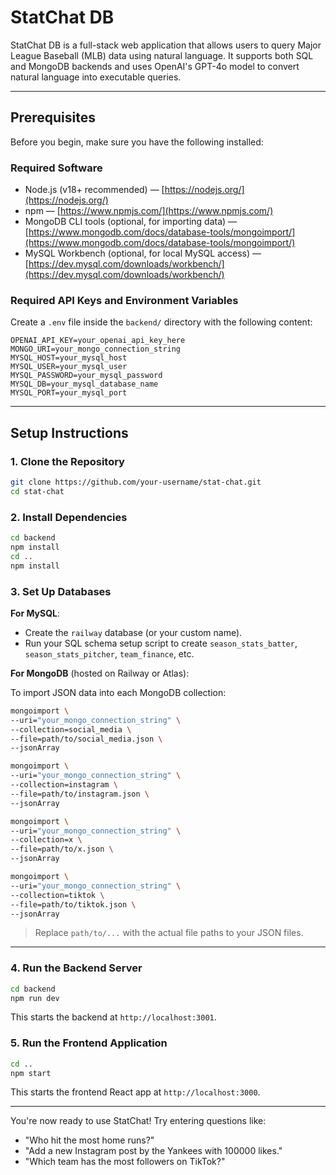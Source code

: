 # StatChat DB

StatChat DB is a full-stack web application that allows users to query Major League Baseball (MLB) data using natural language. It supports both SQL and MongoDB backends and uses OpenAI's GPT-4o model to convert natural language into executable queries.

---

## Prerequisites

Before you begin, make sure you have the following installed:

### Required Software

* Node.js (v18+ recommended) — [https://nodejs.org/](https://nodejs.org/)
* npm — [https://www.npmjs.com/](https://www.npmjs.com/)
* MongoDB CLI tools (optional, for importing data) — [https://www.mongodb.com/docs/database-tools/mongoimport/](https://www.mongodb.com/docs/database-tools/mongoimport/)
* MySQL Workbench (optional, for local MySQL access) — [https://dev.mysql.com/downloads/workbench/](https://dev.mysql.com/downloads/workbench/)

### Required API Keys and Environment Variables

Create a `.env` file inside the `backend/` directory with the following content:

```
OPENAI_API_KEY=your_openai_api_key_here
MONGO_URI=your_mongo_connection_string
MYSQL_HOST=your_mysql_host
MYSQL_USER=your_mysql_user
MYSQL_PASSWORD=your_mysql_password
MYSQL_DB=your_mysql_database_name
MYSQL_PORT=your_mysql_port
```

---

## Setup Instructions

### 1. Clone the Repository

```bash
git clone https://github.com/your-username/stat-chat.git
cd stat-chat
```

### 2. Install Dependencies

```bash
cd backend
npm install
cd ..
npm install
```

### 3. Set Up Databases

**For MySQL**:

* Create the `railway` database (or your custom name).
* Run your SQL schema setup script to create `season_stats_batter`, `season_stats_pitcher`, `team_finance`, etc.

**For MongoDB** (hosted on Railway or Atlas):

To import JSON data into each MongoDB collection:

```bash
mongoimport \
--uri="your_mongo_connection_string" \
--collection=social_media \
--file=path/to/social_media.json \
--jsonArray

mongoimport \
--uri="your_mongo_connection_string" \
--collection=instagram \
--file=path/to/instagram.json \
--jsonArray

mongoimport \
--uri="your_mongo_connection_string" \
--collection=x \
--file=path/to/x.json \
--jsonArray

mongoimport \
--uri="your_mongo_connection_string" \
--collection=tiktok \
--file=path/to/tiktok.json \
--jsonArray
```

> Replace `path/to/...` with the actual file paths to your JSON files.

---

### 4. Run the Backend Server

```bash
cd backend
npm run dev
```

This starts the backend at `http://localhost:3001`.

### 5. Run the Frontend Application

```bash
cd ..
npm start
```

This starts the frontend React app at `http://localhost:3000`.

---

You're now ready to use StatChat! Try entering questions like:

* "Who hit the most home runs?"
* "Add a new Instagram post by the Yankees with 100000 likes."
* "Which team has the most followers on TikTok?"
